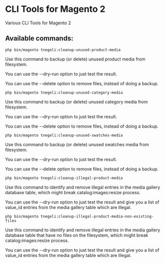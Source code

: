 # CLI Tools for Magento 2

Various CLI Tools for Magento 2

## Available commands:
```
php bin/magento tnegeli:cleanup-unused-product-media
```
Use this command to backup (or delete) unused product media from filesystem.

You can use the --dry-run option to just test the result.

You can use the --delete option to remove files, instead of doing a backup.

```
php bin/magento tnegeli:cleanup-unused-category-media
```
Use this command to backup (or delete) unused category media from filesystem.

You can use the --dry-run option to just test the result.

You can use the --delete option to remove files, instead of doing a backup.
```
php bin/magento tnegeli:cleanup-unused-swatches-media
```
Use this command to backup (or delete) unused swatches media from filesystem.

You can use the --dry-run option to just test the result.

You can use the --delete option to remove files, instead of doing a backup.
```
php bin/magento tnegeli:cleanup-illegal-product-media
```
Use this command to identify and remove illegal entries in the media gallery database table, which might break catalog:images:resize process.

You can use the --dry-run option to just test the result and give you a list of value_id entries from the media gallery table which are illegal.
```
php bin/magento tnegeli:cleanup-illegal-product-media-non-existing-files
```
Use this command to identify and remove illegal entries in the media gallery database table that have no files on the filesystem, which might break catalog:images:resize process.

You can use the --dry-run option to just test the result and give you a list of value_id entries from the media gallery table which are illegal.

